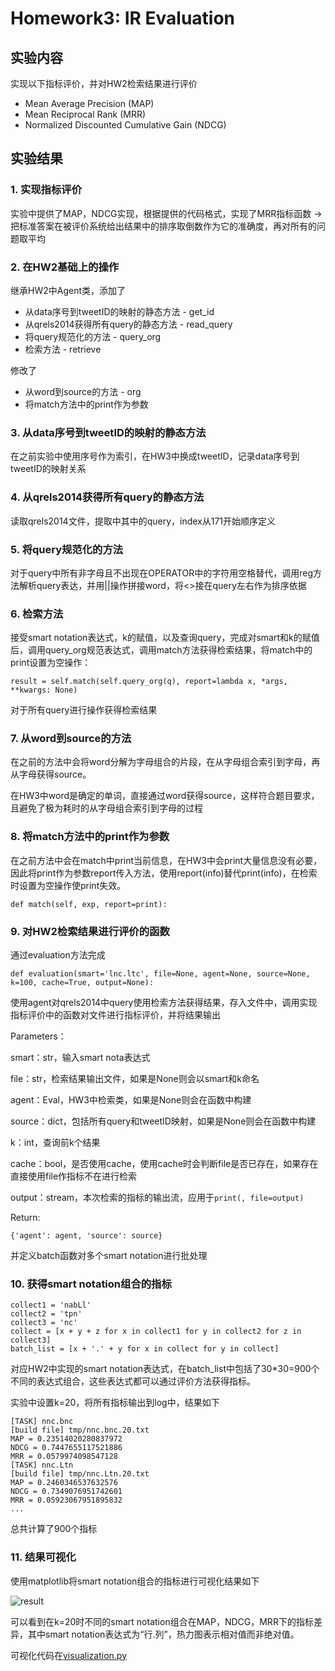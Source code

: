 # Homework3:  IR Evaluation

## 实验内容

实现以下指标评价，并对HW2检索结果进行评价 

- Mean Average Precision (MAP) 
- Mean Reciprocal Rank (MRR) 
- Normalized Discounted Cumulative Gain (NDCG) 

## 实验结果

### 1. 实现指标评价

实验中提供了MAP，NDCG实现，根据提供的代码格式，实现了MRR指标函数 -> 把标准答案在被评价系统给出结果中的排序取倒数作为它的准确度，再对所有的问题取平均

### 2. 在HW2基础上的操作

继承HW2中Agent类，添加了

- 从data序号到tweetID的映射的静态方法 - get_id
- 从qrels2014获得所有query的静态方法 - read_query
- 将query规范化的方法 - query_org
- 检索方法 - retrieve

修改了

- 从word到source的方法 - org
- 将match方法中的print作为参数

### 3. 从data序号到tweetID的映射的静态方法

在之前实验中使用序号作为索引，在HW3中换成tweetID，记录data序号到tweetID的映射关系

### 4. 从qrels2014获得所有query的静态方法

读取qrels2014文件，提取中其中的query，index从171开始顺序定义
### 5. 将query规范化的方法

对于query中所有非字母且不出现在OPERATOR中的字符用空格替代，调用reg方法解析query表达，并用||操作拼接word，将<>接在query左右作为排序依据

### 6. 检索方法

接受smart notation表达式，k的赋值，以及查询query，完成对smart和k的赋值后，调用query_org规范表达式，调用match方法获得检索结果，将match中的print设置为空操作：

`result = self.match(self.query_org(q), report=lambda x, *args, **kwargs: None)`

对于所有query进行操作获得检索结果

### 7. 从word到source的方法
在之前的方法中会将word分解为字母组合的片段，在从字母组合索引到字母，再从字母获得source。

在HW3中word是确定的单词，直接通过word获得source，这样符合题目要求，且避免了极为耗时的从字母组合索引到字母的过程

### 8. 将match方法中的print作为参数

在之前方法中会在match中print当前信息，在HW3中会print大量信息没有必要，因此将print作为参数report传入方法，使用report(info)替代print(info)，在检索时设置为空操作使print失效。

`def match(self, exp, report=print):`

### 9. 对HW2检索结果进行评价的函数

通过evaluation方法完成

`def evaluation(smart='lnc.ltc', file=None, agent=None, source=None, k=100, cache=True, output=None):`

使用agent对qrels2014中query使用检索方法获得结果，存入文件中，调用实现指标评价中的函数对文件进行指标评价，并将结果输出

Parameters：

smart：str，输入smart nota表达式

file：str，检索结果输出文件，如果是None则会以smart和k命名

agent：Eval，HW3中检索类，如果是None则会在函数中构建

source：dict，包括所有query和tweetID映射，如果是None则会在函数中构建

k：int，查询前k个结果

cache：bool，是否使用cache，使用cache时会判断file是否已存在，如果存在直接使用file作指标不在进行检索

output：stream，本次检索的指标的输出流，应用于`print(, file=output)`

Return:

`{'agent': agent, 'source': source}`

并定义batch函数对多个smart notation进行批处理

### 10. 获得smart notation组合的指标

```
collect1 = 'nabLl'
collect2 = 'tpn'
collect3 = 'nc'
collect = [x + y + z for x in collect1 for y in collect2 for z in collect3]
batch_list = [x + '.' + y for x in collect for y in collect]
```
对应HW2中实现的smart notation表达式，在batch_list中包括了30*30=900个不同的表达式组合，这些表达式都可以通过评价方法获得指标。

实验中设置k=20，将所有指标输出到log中，结果如下

```
[TASK] nnc.bnc
[build file] tmp/nnc.bnc.20.txt
MAP = 0.23514020280837972
NDCG = 0.7447655117521886
MRR = 0.0579974098547128
[TASK] nnc.Ltn
[build file] tmp/nnc.Ltn.20.txt
MAP = 0.2460346537632576
NDCG = 0.7349076951742601
MRR = 0.05923067951895832
...
```
总共计算了900个指标

### 11. 结果可视化

使用matplotlib将smart notation组合的指标进行可视化结果如下

![result](https://github.com/kawehburg/IR/blob/master/ex3/result.png)

可以看到在k=20时不同的smart notation组合在MAP，NDCG，MRR下的指标差异，其中smart notation表达式为“行.列”，热力图表示相对值而非绝对值。

可视化代码在[visualization.py](https://github.com/kawehburg/IR/blob/master/ex3/visualization.py)